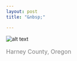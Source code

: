```yaml
---
layout: post
title: "&nbsp;"

---
```

![alt text](https://jonkalev.s3.us-west-2.amazonaws.com/20220204_malheur_01.jpg)
<p style="color: grey; font-size: 16px;">Harney County, Oregon</p>

